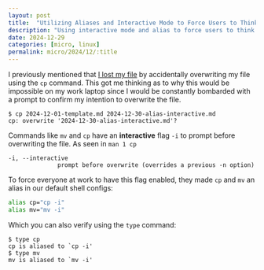 ```yaml
---
layout: post
title:  "Utilizing Aliases and Interactive Mode to Force Users to Think Twice Before Deleting Files"
description: "Using interactive mode and alias to force users to think twice before overwriting files"
date: 2024-12-29
categories: [micro, linux]
permalink: micro/2024/12/:title
---
```


I previously mentioned that [I lost my file](../jekyll-cache) by accidentally overwriting my file using the `cp` command. This got me thinking as to why this would be impossible on 
my work laptop since I would be constantly bombarded with a prompt to confirm my intention to overwrite the file. 

```
$ cp 2024-12-01-template.md 2024-12-30-alias-interactive.md
cp: overwrite '2024-12-30-alias-interactive.md'?
```

Commands like `mv` and `cp` have an **interactive** flag `-i` to prompt before overwriting the file. As seen in `man 1 cp`

```
-i, --interactive
              prompt before overwrite (overrides a previous -n option)
```

To force everyone at work to have this flag enabled, they made `cp` and `mv` an alias in our default shell configs:

```bash
alias cp="cp -i"
alias mv="mv -i"
```

Which you can also verify using the `type` command:
```
$ type cp
cp is aliased to `cp -i'
$ type mv
mv is aliased to `mv -i'
```
